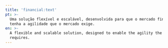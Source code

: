 ```yaml
---
title: 'financial:text'
pt: >-
  Uma solução flexível e escalável, desenvolvida para que o mercado financeiro
  tenha a agilidade que o mercado exige.
en: >-
  A flexible and scalable solution, designed to enable the agility the market
  requires.
---
```


